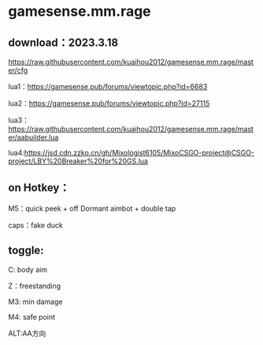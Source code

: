 # gamesense.mm.rage



download：2023.3.18
---
https://raw.githubusercontent.com/kuaihou2012/gamesense.mm.rage/master/cfg








lua1：https://gamesense.pub/forums/viewtopic.php?id=6683 

lua2：https://gamesense.pub/forums/viewtopic.php?id=27115 

lua3：https://raw.githubusercontent.com/kuaihou2012/gamesense.mm.rage/master/aabuilder.lua 

lua4:https://jsd.cdn.zzko.cn/gh/Mixologist6105/MixoCSGO-project@CSGO-project/LBY%20Breaker%20for%20GS.lua 


on Hotkey：
---
M5：quick peek + off Dormant aimbot + double tap

caps：fake duck

toggle:
---

C: body aim

Z：freestanding

M3: min damage

M4: safe point

ALT:AA方向
